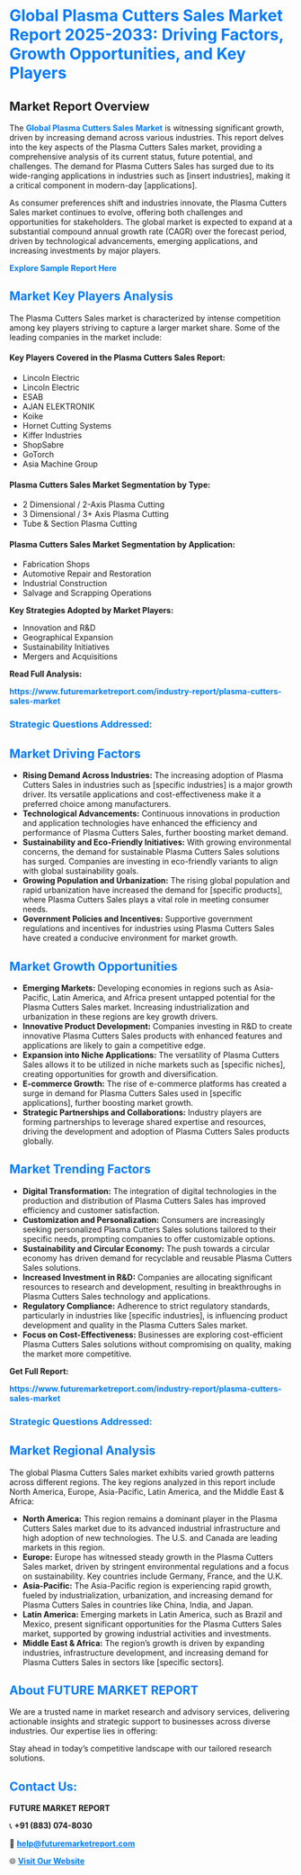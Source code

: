 <h1 style="color: #007BFF;">Global Plasma Cutters Sales Market Report 2025-2033: Driving Factors, Growth Opportunities, and Key Players</h1>

<section id="overview">
<h2>Market Report Overview</h2>
<p>The <a href="https://www.futuremarketreport.com/industry-report/plasma-cutters-sales-market" style="color: #007BFF; text-decoration: none;"><strong>Global Plasma Cutters Sales Market</strong></a> is witnessing significant growth, driven by increasing demand across various industries. This report delves into the key aspects of the Plasma Cutters Sales market, providing a comprehensive analysis of its current status, future potential, and challenges. The demand for Plasma Cutters Sales has surged due to its wide-ranging applications in industries such as [insert industries], making it a critical component in modern-day [applications].</p>
<p>As consumer preferences shift and industries innovate, the Plasma Cutters Sales market continues to evolve, offering both challenges and opportunities for stakeholders. The global market is expected to expand at a substantial compound annual growth rate (CAGR) over the forecast period, driven by technological advancements, emerging applications, and increasing investments by major players.</p>
</section>

<section id="overview">
<p><a href="https://www.futuremarketreport.com/request-sample/reportId=104789" style="color: #007BFF; text-decoration: none;"><strong>Explore Sample Report Here</strong></a></p>
</section>

<section id="key-players">
<h2 style="color: #007BFF;">Market Key Players Analysis</h2>
<p>The Plasma Cutters Sales market is characterized by intense competition among key players striving to capture a larger market share. Some of the leading companies in the market include:</p>
<h4>Key Players Covered in the Plasma Cutters Sales Report:</h4>
<ul><li>Lincoln Electric</li><li>Lincoln Electric</li><li>ESAB</li><li>AJAN ELEKTRONIK</li><li>Koike</li><li>Hornet Cutting Systems</li><li>Kiffer Industries</li><li>ShopSabre</li><li>GoTorch</li><li>Asia Machine Group</li></ul>
<h4>Plasma Cutters Sales Market Segmentation by Type:</h4>
<ul><li>2 Dimensional / 2-Axis Plasma Cutting</li><li>3 Dimensional / 3+ Axis Plasma Cutting</li><li>Tube &amp; Section Plasma Cutting</li></ul>

<h4>Plasma Cutters Sales Market Segmentation by Application:</h4>
<ul><li>Fabrication Shops</li><li>Automotive Repair and Restoration</li><li>Industrial Construction</li><li>Salvage and Scrapping Operations</li></ul>
<p><strong>Key Strategies Adopted by Market Players:</strong></p>
<ul>
<li>Innovation and R&D</li>
<li>Geographical Expansion</li>
<li>Sustainability Initiatives</li>
<li>Mergers and Acquisitions</li>
</ul>
</section>

<section>
<p><strong>Read Full Analysis: </strong></p><a href="https://www.futuremarketreport.com/industry-report/plasma-cutters-sales-market" style="color: #007BFF; text-decoration: none;"><strong>https://www.futuremarketreport.com/industry-report/plasma-cutters-sales-market</strong></a>
<h3 style="color: #007BFF;">Strategic Questions Addressed:</h3>
</section>

<section id="driving-factors">
<h2 style="color: #007BFF;">Market Driving Factors</h2>
<ul>
<li><strong>Rising Demand Across Industries:</strong> The increasing adoption of Plasma Cutters Sales in industries such as [specific industries] is a major growth driver. Its versatile applications and cost-effectiveness make it a preferred choice among manufacturers.</li>
<li><strong>Technological Advancements:</strong> Continuous innovations in production and application technologies have enhanced the efficiency and performance of Plasma Cutters Sales, further boosting market demand.</li>
<li><strong>Sustainability and Eco-Friendly Initiatives:</strong> With growing environmental concerns, the demand for sustainable Plasma Cutters Sales solutions has surged. Companies are investing in eco-friendly variants to align with global sustainability goals.</li>
<li><strong>Growing Population and Urbanization:</strong> The rising global population and rapid urbanization have increased the demand for [specific products], where Plasma Cutters Sales plays a vital role in meeting consumer needs.</li>
<li><strong>Government Policies and Incentives:</strong> Supportive government regulations and incentives for industries using Plasma Cutters Sales have created a conducive environment for market growth.</li>
</ul>
</section>

<section id="growth-opportunities">
<h2 style="color: #007BFF;">Market Growth Opportunities</h2>
<ul>
<li><strong>Emerging Markets:</strong> Developing economies in regions such as Asia-Pacific, Latin America, and Africa present untapped potential for the Plasma Cutters Sales market. Increasing industrialization and urbanization in these regions are key growth drivers.</li>
<li><strong>Innovative Product Development:</strong> Companies investing in R&D to create innovative Plasma Cutters Sales products with enhanced features and applications are likely to gain a competitive edge.</li>
<li><strong>Expansion into Niche Applications:</strong> The versatility of Plasma Cutters Sales allows it to be utilized in niche markets such as [specific niches], creating opportunities for growth and diversification.</li>
<li><strong>E-commerce Growth:</strong> The rise of e-commerce platforms has created a surge in demand for Plasma Cutters Sales used in [specific applications], further boosting market growth.</li>
<li><strong>Strategic Partnerships and Collaborations:</strong> Industry players are forming partnerships to leverage shared expertise and resources, driving the development and adoption of Plasma Cutters Sales products globally.</li>
</ul>
</section>

<section id="trending-factors">
<h2 style="color: #007BFF;">Market Trending Factors</h2>
<ul>
<li><strong>Digital Transformation:</strong> The integration of digital technologies in the production and distribution of Plasma Cutters Sales has improved efficiency and customer satisfaction.</li>
<li><strong>Customization and Personalization:</strong> Consumers are increasingly seeking personalized Plasma Cutters Sales solutions tailored to their specific needs, prompting companies to offer customizable options.</li>
<li><strong>Sustainability and Circular Economy:</strong> The push towards a circular economy has driven demand for recyclable and reusable Plasma Cutters Sales solutions.</li>
<li><strong>Increased Investment in R&D:</strong> Companies are allocating significant resources to research and development, resulting in breakthroughs in Plasma Cutters Sales technology and applications.</li>
<li><strong>Regulatory Compliance:</strong> Adherence to strict regulatory standards, particularly in industries like [specific industries], is influencing product development and quality in the Plasma Cutters Sales market.</li>
<li><strong>Focus on Cost-Effectiveness:</strong> Businesses are exploring cost-efficient Plasma Cutters Sales solutions without compromising on quality, making the market more competitive.</li>
</ul>
</section>

<section>
<p><strong>Get Full Report: </strong></p><a href="https://www.futuremarketreport.com/industry-report/plasma-cutters-sales-market" style="color: #007BFF; text-decoration: none;"><strong>https://www.futuremarketreport.com/industry-report/plasma-cutters-sales-market</strong></a>
<h3 style="color: #007BFF;">Strategic Questions Addressed:</h3>
</section>


<section id="regional-analysis">
<h2 style="color: #007BFF;">Market Regional Analysis</h2>
<p>The global Plasma Cutters Sales market exhibits varied growth patterns across different regions. The key regions analyzed in this report include North America, Europe, Asia-Pacific, Latin America, and the Middle East & Africa:</p>
<ul>
<li><strong>North America:</strong> This region remains a dominant player in the Plasma Cutters Sales market due to its advanced industrial infrastructure and high adoption of new technologies. The U.S. and Canada are leading markets in this region.</li>
<li><strong>Europe:</strong> Europe has witnessed steady growth in the Plasma Cutters Sales market, driven by stringent environmental regulations and a focus on sustainability. Key countries include Germany, France, and the U.K.</li>
<li><strong>Asia-Pacific:</strong> The Asia-Pacific region is experiencing rapid growth, fueled by industrialization, urbanization, and increasing demand for Plasma Cutters Sales in countries like China, India, and Japan.</li>
<li><strong>Latin America:</strong> Emerging markets in Latin America, such as Brazil and Mexico, present significant opportunities for the Plasma Cutters Sales market, supported by growing industrial activities and investments.</li>
<li><strong>Middle East & Africa:</strong> The region’s growth is driven by expanding industries, infrastructure development, and increasing demand for Plasma Cutters Sales in sectors like [specific sectors].</li>
</ul>
</section>

<footer>
<h2 style="color: #007BFF;">About FUTURE MARKET REPORT</h2>
<p>We are a trusted name in market research and advisory services, delivering actionable insights and strategic support to businesses across diverse industries. Our expertise lies in offering:</p>

<p>Stay ahead in today’s competitive landscape with our tailored research solutions.</p>

<h2 style="color: #007BFF;">Contact Us:</h2>
<p><strong>FUTURE MARKET REPORT</strong></p>
<p>📞 <strong>+91 (883) 074-8030</strong></p>
<p>📧 <strong><a href="mailto:help@futuremarketreport.com" style="color: #007BFF;">help@futuremarketreport.com</a></strong></p>
<p>🌐 <strong><a href="https://www.futuremarketreport.com/" style="color: #007BFF;">Visit Our Website</a></strong></p>
</footer>